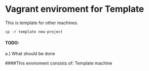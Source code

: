 # Vagrant enviroment for Template

This is template for other machines.
```
cp -r template new-project
```

#### TODO: 
a.) What should be done

####This enviroment consists of: 
Template machine

